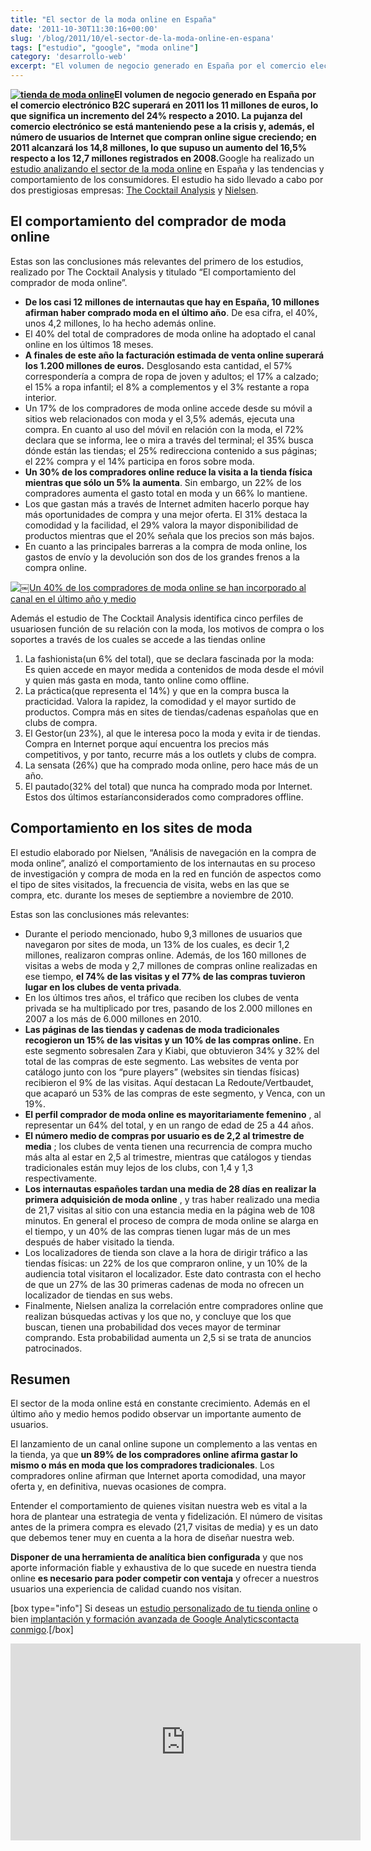 ```yaml
---
title: "El sector de la moda online en España"
date: '2011-10-30T11:30:16+00:00'
slug: '/blog/2011/10/el-sector-de-la-moda-online-en-espana'
tags: ["estudio", "google", "moda online"]
category: 'desarrollo-web'
excerpt: "El volumen de negocio generado en España por el comercio electrónico B2C superará en 2011 los 11 millones de euros"
---
```

**[![tienda de moda online](http://static.squarespace.com/static/5303797ae4b0c6ad9e43f072/5303ce80e4b0400995a883d6/5303cf4ae4b0400995a88c07/1392758602897/las_celebrities_se_visten_de_venca.es_receta_main_landscape1.jpg?format=original "las\_celebrities\_se\_visten\_de\_venca.es")](http://static.squarespace.com/static/5303797ae4b0c6ad9e43f072/5303ce80e4b0400995a883d6/5303cf4ae4b0400995a88c07/1392758602897/las_celebrities_se_visten_de_venca.es_receta_main_landscape1.jpg?format=original)El volumen de negocio generado en España por el comercio electrónico B2C superará en 2011 los 11 millones de euros, lo que significa un incremento del 24% respecto a 2010. La pujanza del comercio electrónico se está manteniendo pese a la crisis y, además, el número de usuarios de Internet que compran online sigue creciendo; en 2011 alcanzará los 14,8 millones, lo que supuso un aumento del 16,5% respecto a los 12,7 millones registrados en 2008.**<!--more-->Google ha realizado un [estudio analizando el sector de la moda online](http://googleespana.blogspot.com/2011/10/asi-compran-moda-los-espanoles-en.html "asi compran moda los españoles") en España y las tendencias y comportamiento de los consumidores. El estudio ha sido llevado a cabo por dos prestigiosas empresas: [The Cocktail Analysis](http://static.squarespace.com/static/5303797ae4b0c6ad9e43f072/5303ce80e4b0400995a883d6/5303cf35e4b0400995a88b0c/1392758581676/?format=original "The Cocktail Analysis") y [Nielsen](http://es.nielsen.com/site/index.shtml).

## El comportamiento del comprador de moda online

Estas son las conclusiones más relevantes del primero de los estudios, realizado por The Cocktail Analysis y titulado “El comportamiento del comprador de moda online”.

- **De los casi 12 millones de internautas que hay en España, 10 millones afirman haber comprado moda en el último año**. De esa cifra, el 40%, unos 4,2 millones, lo ha hecho además online.
- El 40% del total de compradores de moda online ha adoptado el canal online en los últimos 18 meses.
- **A finales de este año la facturación estimada de venta online superará los 1.200 millones de euros.** Desglosando esta cantidad, el 57% correspondería a compra de ropa de joven y adultos; el 17% a calzado; el 15% a ropa infantil; el 8% a complementos y el 3% restante a ropa interior.
- Un 17% de los compradores de moda online accede desde su móvil a sitios web relacionados con moda y el 3,5% además, ejecuta una compra. En cuanto al uso del móvil en relación con la moda, el 72% declara que se informa, lee o mira a través del terminal; el 35% busca dónde están las tiendas; el 25% redirecciona contenido a sus páginas; el 22% compra y el 14% participa en foros sobre moda.
- **Un 30% de los compradores online reduce la visita a la tienda física mientras que sólo un 5% la aumenta**. Sin embargo, un 22% de los compradores aumenta el gasto total en moda y un 66% lo mantiene.
- Los que gastan más a través de Internet admiten hacerlo porque hay más oportunidades de compra y una mejor oferta. El 31% destaca la comodidad y la facilidad, el 29% valora la mayor disponibilidad de productos mientras que el 20% señala que los precios son más bajos.
- En cuanto a las principales barreras a la compra de moda online, los gastos de envío y la devolución son dos de los grandes frenos a la compra online.

[![￼Un 40% de los compradores de moda online se han incorporado al canal en el último año y medio](http://static.squarespace.com/static/5303797ae4b0c6ad9e43f072/5303ce80e4b0400995a883d6/5303cf4be4b0400995a88c0a/1392758603109/estudio_modal_online.jpg?format=original "estudio\_modal\_online")](http://static.squarespace.com/static/5303797ae4b0c6ad9e43f072/5303ce80e4b0400995a883d6/5303cf4be4b0400995a88c0a/1392758603109/estudio_modal_online.jpg?format=original)

Además el estudio de The Cocktail Analysis identifica cinco perfiles de usuariosen función de su relación con la moda, los motivos de compra o los soportes a través de los cuales se accede a las tiendas online

1. La fashionista(un 6% del total), que se declara fascinada por la moda: Es quien accede en mayor medida a contenidos de moda desde el móvil y quien más gasta en moda, tanto online como offline.
2. La práctica(que representa el 14%) y que en la compra busca la practicidad. Valora la rapidez, la comodidad y el mayor surtido de productos. Compra más en sites de tiendas/cadenas españolas que en clubs de compra.
3. El Gestor(un 23%), al que le interesa poco la moda y evita ir de tiendas. Compra en Internet porque aquí encuentra los precios más competitivos, y por tanto, recurre más a los outlets y clubs de compra.
4. La sensata (26%) que ha comprado moda online, pero hace más de un año.
5. El pautado(32% del total) que nunca ha comprado moda por Internet. Estos dos últimos estaríanconsiderados como compradores offline.

##  Comportamiento en los sites de moda

El estudio elaborado por Nielsen, “Análisis de navegación en la compra de moda online”, analizó el comportamiento de los internautas en su proceso de investigación y compra de moda en la red en función de aspectos como el tipo de sites visitados, la frecuencia de visita, webs en las que se compra, etc. durante los meses de septiembre a noviembre de 2010.

Estas son las conclusiones más relevantes:

- Durante el periodo mencionado, hubo 9,3 millones de usuarios que navegaron por sites de moda, un 13% de los cuales, es decir 1,2 millones, realizaron compras online. Además, de los 160 millones de visitas a webs de moda y 2,7 millones de compras online realizadas en ese tiempo, **el 74% de las visitas y el 77% de las compras tuvieron lugar en los clubes de venta privada**.
- En los últimos tres años, el tráfico que reciben los clubes de venta privada se ha multiplicado por tres, pasando de los 2.000 millones en 2007 a los más de 6.000 millones en 2010.
- **Las páginas de las tiendas y cadenas de moda tradicionales recogieron un 15% de las visitas y un 10% de las compras online.** En este segmento sobresalen Zara y Kiabi, que obtuvieron 34% y 32% del total de las compras de este segmento. Las websites de venta por catálogo junto con los “pure players” (websites sin tiendas físicas) recibieron el 9% de las visitas. Aquí destacan La Redoute/Vertbaudet, que acaparó un 53% de las compras de este segmento, y Venca, con un 19%.
- **El perfil comprador de moda online es mayoritariamente femenino** , al representar un 64% del total, y en un rango de edad de 25 a 44 años.
- **El número medio de compras por usuario es de 2,2 al trimestre de media** ; los clubes de venta tienen una recurrencia de compra mucho más alta al estar en 2,5 al trimestre, mientras que catálogos y tiendas tradicionales están muy lejos de los clubs, con 1,4 y 1,3 respectivamente.
- **Los internautas españoles tardan una media de 28 días en realizar la primera adquisición de moda online** , y tras haber realizado una media de 21,7 visitas al sitio con una estancia media en la página web de 108 minutos. En general el proceso de compra de moda online se alarga en el tiempo, y un 40% de las compras tienen lugar más de un mes después de haber visitado la tienda.
- Los localizadores de tienda son clave a la hora de dirigir tráfico a las tiendas físicas: un 22% de los que compraron online, y un 10% de la audiencia total visitaron el localizador. Este dato contrasta con el hecho de que un 27% de las 30 primeras cadenas de moda no ofrecen un localizador de tiendas en sus webs.
- Finalmente, Nielsen analiza la correlación entre compradores online que realizan búsquedas activas y los que no, y concluye que los que buscan, tienen una probabilidad dos veces mayor de terminar comprando. Esta probabilidad aumenta un 2,5 si se trata de anuncios patrocinados.

## Resumen

El sector de la moda online está en constante crecimiento. Además en el último año y medio hemos podido observar un importante aumento de usuarios.

El lanzamiento de un canal online supone un complemento a las ventas en la tienda, ya que **un 89% de los compradores online afirma gastar lo mismo o más en moda que los compradores tradicionales**. Los compradores online afirman que Internet aporta comodidad, una mayor oferta y, en definitiva, nuevas ocasiones de compra.

Entender el comportamiento de quienes visitan nuestra web es vital a la hora de plantear una estrategia de venta y fidelización. El número de visitas antes de la primera compra es elevado (21,7 visitas de media) y es un dato que debemos tener muy en cuenta a la hora de diseñar nuestra web.

**Disponer de una herramienta de analítica bien configurada** y que nos aporte información fiable y exhaustiva de lo que sucede en nuestra tienda online **es necesario para poder competir con ventaja** y ofrecer a nuestros usuarios una experiencia de calidad cuando nos visitan.

[box type="info"] Si deseas un [estudio personalizado de tu tienda online](http://static.squarespace.com/static/5303797ae4b0c6ad9e43f072/5303ce80e4b0400995a883d6/5303cf41e4b0400995a88b86/1392758593884/?format=original "Auditoría y análisis web") o bien [implantación y formación avanzada de Google Analytics](http://static.squarespace.com/static/5303797ae4b0c6ad9e43f072/5303ce80e4b0400995a883d6/5303cf4be4b0400995a88c0d/1392758603307/?format=original "Formación e implantación personalizada de Google Analytics")[contacta conmigo](http://static.squarespace.com/static/5303797ae4b0c6ad9e43f072/5303ce80e4b0400995a883d6/5303cf44e4b0400995a88ba5/1392758596086/?format=original "Jorge Alvarez analisis web comercio electrónico").[/box]

<iframe src="http://www.youtube.com/embed/vOt-xoywud4" frameborder="0" width="560" height="315"></iframe>
